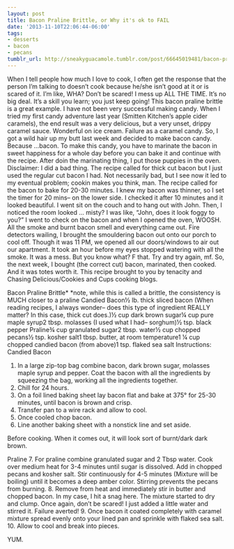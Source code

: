 ```yaml
---
layout: post
title: Bacon Praline Brittle, or Why it's ok to FAIL
date: '2013-11-10T22:06:44-06:00'
tags:
- desserts
- bacon
- pecans
tumblr_url: http://sneakyguacamole.tumblr.com/post/66645019481/bacon-praline-brittle-or-why-its-ok-to-fail
---
```

When I tell people how much I love to cook, I often get the response that the person I’m talking to doesn’t cook because he/she isn’t good at it or is scared of it. I’m like, WHA? Don’t be scared! I mess up ALL THE TIME. It’s no big deal. It’s a skill you learn; you just keep going! This bacon praline brittle is a great example.
I have not been very successful making candy. When I tried my first candy adventure last year (Smitten Kitchen’s apple cider caramels), the end result was a very delicious, but a very unset, drippy caramel sauce. Wonderful on ice cream. Failure as a caramel candy. So, I got a wild hair up my butt last week and decided to make bacon candy. Because …bacon. To make this candy, you have to marinate the bacon in sweet happiness for a whole day before you can bake it and continue with the recipe.
After doin the marinating thing, I put those puppies in the oven. Disclaimer: I did a bad thing. The recipe called for thick cut bacon but I just used the regular cut bacon I had. Not necessarily bad, but I see now it led to my eventual problem; cookin makes you think, man. The recipe called for the bacon to bake for 20-30 minutes. I knew my bacon was thinner, so I set the timer for 20 mins– on the lower side. I checked it after 10 minutes and it looked beautiful. I went sit on the couch and to hang out with John. Then, I noticed the room looked … misty? I was like, “John, does it look foggy to you?” I went to check on the bacon and when I opened the oven, WOOSH. All the smoke and burnt bacon smell and everything came out. Fire detectors wailing, I brought the smouldering bacon out onto our porch to cool off. Though it was 11 PM, we opened all our doors/windows to air out our apartment. It took an hour before my eyes stopped watering with all the smoke. It was a mess.
But you know what? F that. Try and try again, mf. So, the next week, I bought (the correct cut) bacon, marinated, then cooked. And it was totes worth it.
This recipe brought to you by tenacity and Chasing Delicious/Cookies and Cups cooking blogs. 


Bacon Praline Brittle*
*note, while this is called a brittle, the consistency is MUCH closer to a praline
Candied Bacon½ lb. thick sliced bacon (When reading recipes, I always wonder– does this type of ingredient REALLY matter? In this case, thick cut does.)½ cup dark brown sugar¼ cup pure maple syrup2 tbsp. molasses (I used what I had– sorghum)½ tsp. black pepper
Praline¾ cup granulated sugar2 tbsp. water½ cup chopped pecans½ tsp. kosher salt1 tbsp. butter, at room temperature1 ¼ cup chopped candied bacon (from above)1 tsp. flaked sea salt
Instructions:
Candied Bacon
1. In a large zip-top bag combine bacon, dark brown sugar, molasses maple syrup and pepper. Coat the bacon with all the ingredients by squeezing the bag, working all the ingredients together.
2. Chill for 24 hours.
3. On a foil lined baking sheet lay bacon flat and bake at 375° for 25-30 minutes, until bacon is brown and crisp.
4. Transfer pan to a wire rack and allow to cool.
5. Once cooled chop bacon.
6. Line another baking sheet with a nonstick line and set aside.

Before cooking. When it comes out, it will look sort of burnt/dark dark brown. 

Praline
7. For praline combine granulated sugar and 2 Tbsp water. Cook over medium heat for 3-4 minutes until sugar is dissolved. Add in chopped pecans and kosher salt. Stir continuously for 4-5 minutes (Mixture will be boiling) until it becomes a deep amber color. Stirring prevents the pecans from burning.
8. Remove from heat and immediately stir in butter and chopped bacon.
In my case, I hit a snag here. The mixture started to dry and clump. Once again, don’t be scared! I just added a little water and stirred it. Failure averted!
9. Once bacon it coated completely with caramel mixture spread evenly onto your lined pan and sprinkle with flaked sea salt.
10. Allow to cool and break into pieces.

YUM.
